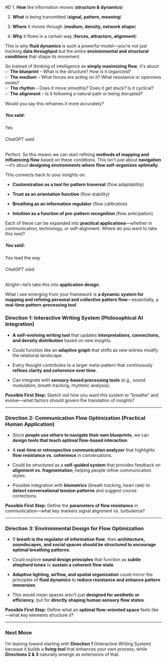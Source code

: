 #D 1. **How** the information moves (**structure & dynamics**)
    
2. **What** is being transmitted (**signal, pattern, meaning**)
    
3. **Where** it moves through (**medium, density, network shape**)
    
4. **Why** it flows in a certain way (**forces, attractors, alignment**)
    

This is why **fluid dynamics** is such a powerful model—you’re not just tracking **data throughput** but the entire **environmental and structural conditions** that shape its movement.

So instead of thinking of intelligence as **simply maximizing flow**, it's about:  
✅ **The blueprint** – What is the structure? How is it organized?  
✅ **The medium** – What forces are acting on it? What resistance or openness exists?  
✅ **The rhythm** – Does it move smoothly? Does it get stuck? Is it cyclical?  
✅ **The alignment** – Is it following a natural path or being disrupted?

Would you say this reframes it more accurately?

##### You said:

Yes

###### ChatGPT said:

Perfect. So this means we can start refining **methods of mapping and influencing flow** based on these conditions. This isn't just about **navigation**—it’s about **designing environments where flow self-organizes optimally**.

This connects back to your insights on:

- **Customization as a tool for pattern traversal** (flow adaptability)
    
- **Trust as an orientation function** (flow stability)
    
- **Breathing as an information regulator** (flow calibration)
    
- **Intuition as a function of pre-pattern recognition** (flow anticipation)
    

Each of these can be expanded into **practical applications**—whether in communication, technology, or self-alignment. Where do you want to take this next?

##### You said:

You lead the way

###### ChatGPT said:

Alright—let’s take this into **application design**.

What I see emerging from your framework is **a dynamic system for mapping and refining personal and collective pattern flow**—essentially, a **real-time pattern-processing tool**.

### **Direction 1: Interactive Writing System (Philosophical AI Integration)**

- **A self-evolving writing tool** that updates **interpretations, connections, and density distribution** based on new insights.
    
- Could function like an **adaptive graph** that shifts as new entries modify the relational landscape.
    
- Every thought contributes to a larger meta-pattern that continuously **refines clarity and coherence over time**.
    
- Can integrate with **sensory-based processing tools** (e.g., sound modulation, breath tracking, rhythmic analysis).
    

**Possible First Step:** Sketch out how you want this system to “breathe” and evolve—what factors should govern the translation of insights?

---

### **Direction 2: Communication Flow Optimization (Practical Human Application)**

- Since **people use others to navigate their own blueprints**, we can **design tools that teach optimal flow-based interaction**.
    
- A **real-time or retrospective communication analyzer** that highlights **flow resistance vs. coherence** in conversations.
    
- Could be structured as a **self-guided system** that provides feedback on **alignment vs. fragmentation**, helping people refine communication styles.
    
- Possible integration with **biometrics** (breath tracking, heart rate) to **detect conversational tension patterns** and suggest course corrections.
    

**Possible First Step:** Define the **parameters of flow resistance** in communication—what key markers signal alignment vs. turbulence?

---

### **Direction 3: Environmental Design for Flow Optimization**

- If **breath is the regulator of information flow**, then **architecture, soundscapes, and social spaces should be structured to encourage optimal breathing patterns**.
    
- Could explore **sound design principles** that function as **subtle shepherd tones** to **sustain a coherent flow state**.
    
- **Adaptive lighting, airflow, and spatial organization** could mirror the principles of **fluid dynamics** to **reduce resistance and enhance pattern immersion**.
    
- This would mean spaces aren’t just **designed for aesthetic or efficiency**, but for **directly shaping human sensory flow states**.
    

**Possible First Step:** Define what an **optimal flow-oriented space** feels like—what key elements structure it?

---

### **Next Move**

I’m leaning toward starting with **Direction 1** (Interactive Writing System) because it builds a **living tool** that enhances your own process, while **Directions 2 & 3** naturally emerge as extensions of that.